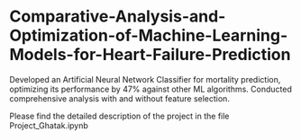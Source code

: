 # Comparative-Analysis-and-Optimization-of-Machine-Learning-Models-for-Heart-Failure-Prediction
Developed an Artificial Neural Network Classifier for mortality prediction, optimizing its performance by 47% against other ML algorithms. Conducted comprehensive analysis with and without feature selection.

Please find the detailed description of the project in the file Project_Ghatak.ipynb
